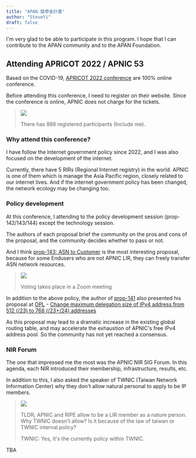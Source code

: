```yaml
---
title: "APAN 獎學金計畫"
author: "SteveYi"
draft: false
---
```


I'm very glad to be able to participate in this program. I hope that I can contribute to the APAN community and to the APAN Foundation.

## Attending APRICOT 2022 / APNIC 53

Based on the COVID-19, [APRICOT 2022 conference](https://2022.apricot.net/) are 100% online conference.

Before attending this conference, I need to register on their website. Since the conference is online, APNIC does not charge for the tickets.

> ![](https://i.imgur.com/GSIy8Cc.png)
>
> There has 886 registered participants (Include me). 

### Why attend this conference?

I have follow the Internet government policy since 2022, and I was also focused on the development of the internet.

Currently, there have 5 RIRs (Regional Internet registry) in the world. APNIC is one of them which is manage the Asia Pacific region, closely related to our internet lives. And if the internet government policy has been changed, the network ecology may be changing too.

### Policy development

At this conference, I attending to the policy development session (prop-142/143/144) except the technology session.

The authors of each proposal brief the community on the pros and cons of the proposal, and the community decides whether to pass or not.

And I think [prop-143: ASN to Customer](https://www.apnic.net/community/policy/proposals/prop-143/) is the most interesting proposal, because for some Endusers who are not APNIC LIR, they can freely transfer ASN network resources.

> ![](https://i.imgur.com/v1SvIMV.png)
>
> Voting takes place in a Zoom meeting

In addition to the above policy, the author of [prop-141](https://www.apnic.net/community/policy/proposals/prop-141/) also presented his proposal at [OPL](https://conference.apnic.net/53/program/schedule-conference/#/day/10/open-policy-meeting-1-policy-sig) - [Change maximum delegation size of IPv4 address from 512 (/23) to 768 (/23+/24) addresses](https://www.apnic.net/wp-content/uploads/2021/09/prop-141-v003.txt)

As this proposal may lead to a dramatic increase in the existing global routing table, and may accelerate the exhaustion of APNIC's free IPv4 address pool. So the community has not yet reached a consensus.

### NIR Forum

The one that impressed me the most was the APNIC NIR SIG Forum. In this agenda, each NIR introduced their membership, infrastructure, results, etc.

In addition to this, I also asked the speaker of TWNIC (Taiwan Network Information Center) why they don't allow natural personal to apply to be IP members.

> ![](https://i.imgur.com/iP3ujJ9.png)
>
> TLDR; APNIC and RIPE allow to be a LIR member as a nature person. Why TWNIC doesn't allow? Is it because of the law of taiwan or TWNIC internal policy?
>
> TWNIC: Yes, it's the currently policy within TWNIC.

TBA
